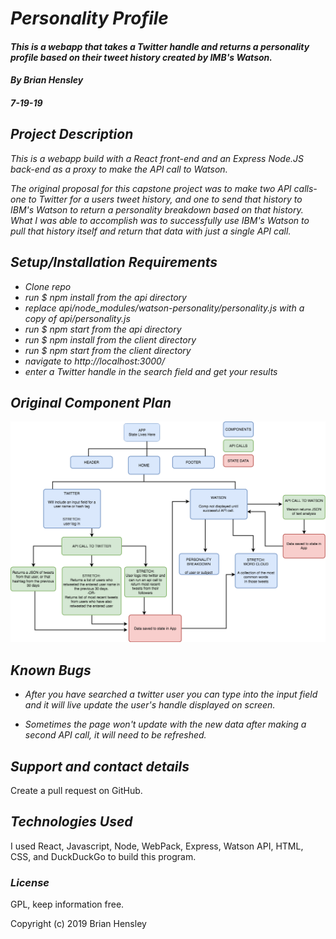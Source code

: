 # _Personality Profile_

#### _This is a webapp that takes a Twitter handle and returns a personality profile based on their tweet history created by IMB's Watson._

#### _By Brian Hensley_
#### _7-19-19_

## _Project Description_

_This is a webapp build with a React front-end and an Express Node.JS back-end as a proxy to make the API call to Watson._

_The original proposal for this capstone project was to make two API calls- one to Twitter for a users tweet history, and one to send that history to IBM's Watson to return a personality breakdown based on that history. What I was able to accomplish was to successfully use IBM's Watson to pull that history itself and return that data with just a single API call._

## _Setup/Installation Requirements_

* _Clone repo_
* _run $ npm install from the api directory_
* _replace api/node_modules/watson-personality/personality.js with a copy of api/personality.js_
* _run $ npm start from the api directory_
* _run $ npm install from the client directory_
* _run $ npm start from the client directory_
* _navigate to http://localhost:3000/_
* _enter a Twitter handle in the search field and get your results_

## _Original Component Plan_
![ss1](https://github.com/brnhensley/personality-profile/blob/master/comptree.png)

## _Known Bugs_

* _After you have searched a twitter user you can type into the input field and it will live update the user's handle displayed on screen._

* _Sometimes the page won't update with the new data after making a second API call, it will need to be refreshed._

## _Support and contact details_

Create a pull request on GitHub.

## _Technologies Used_

I used React, Javascript, Node, WebPack, Express, Watson API, HTML, CSS, and DuckDuckGo to build this program.

### _License_

GPL, keep information free.

Copyright (c) 2019 Brian Hensley
